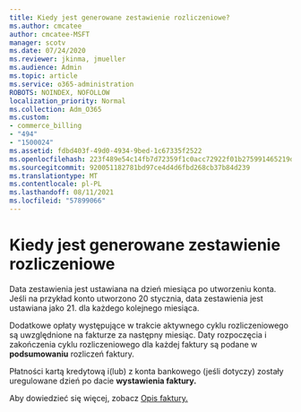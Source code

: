 ```yaml
---
title: Kiedy jest generowane zestawienie rozliczeniowe?
ms.author: cmcatee
author: cmcatee-MSFT
manager: scotv
ms.date: 07/24/2020
ms.reviewer: jkinma, jmueller
ms.audience: Admin
ms.topic: article
ms.service: o365-administration
ROBOTS: NOINDEX, NOFOLLOW
localization_priority: Normal
ms.collection: Adm_O365
ms.custom:
- commerce_billing
- "494"
- "1500024"
ms.assetid: fdbd403f-49d0-4934-9bed-1c67335f2522
ms.openlocfilehash: 223f489e54c14fb7d72359f1c0acc72922f01b275991465219d52f592267d4ed
ms.sourcegitcommit: 920051182781bd97ce4d4d6fbd268cb37b84d239
ms.translationtype: MT
ms.contentlocale: pl-PL
ms.lasthandoff: 08/11/2021
ms.locfileid: "57899066"
---
```

# <a name="when-is-the-billing-statement-generated"></a>Kiedy jest generowane zestawienie rozliczeniowe

Data zestawienia jest ustawiana na dzień miesiąca po utworzeniu konta. Jeśli na przykład konto utworzono 20 stycznia, data zestawienia jest ustawiana jako 21. dla każdego kolejnego miesiąca.

Dodatkowe opłaty występujące w trakcie aktywnego cyklu rozliczeniowego są uwzględnione na fakturze za następny miesiąc. Daty rozpoczęcia i zakończenia cyklu rozliczeniowego dla każdej faktury są podane w **podsumowaniu** rozliczeń faktury.

Płatności kartą kredytową i(lub) z konta bankowego (jeśli dotyczy) zostały uregulowane dzień po dacie **wystawienia faktury.**
  
Aby dowiedzieć się więcej, zobacz [Opis faktury.](https://docs.microsoft.com/microsoft-365/commerce/billing-and-payments/understand-your-invoice2)